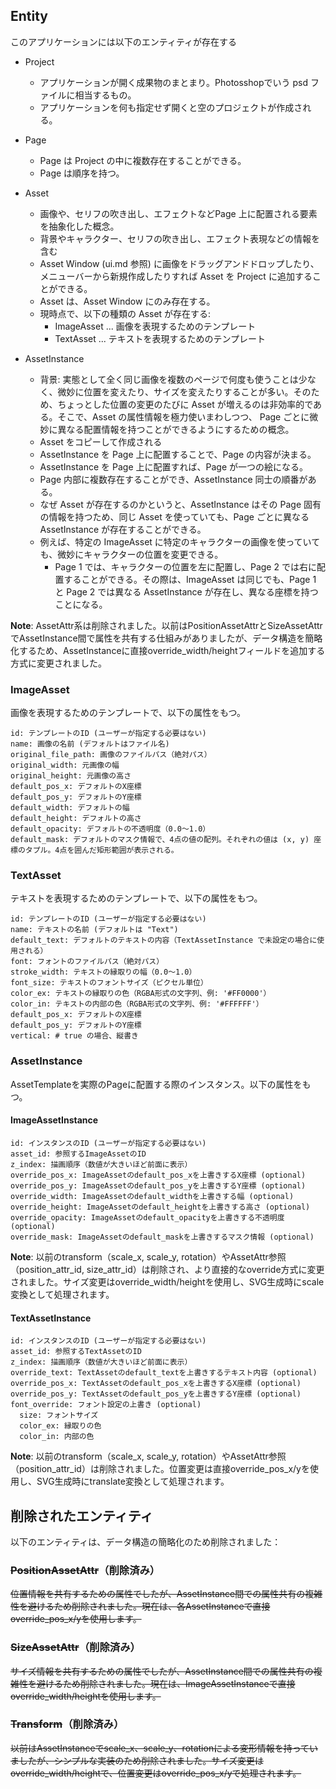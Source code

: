 
## Entity

このアプリケーションには以下のエンティティが存在する

- Project
  - アプリケーションが開く成果物のまとまり。Photosshopでいう psd ファイルに相当するもの。
  - アプリケーションを何も指定せず開くと空のプロジェクトが作成される。

- Page
  - Page は Project の中に複数存在することができる。
  - Page は順序を持つ。

- Asset
  - 画像や、セリフの吹き出し、エフェクトなどPage 上に配置される要素を抽象化した概念。
  - 背景やキャラクター、セリフの吹き出し、エフェクト表現などの情報を含む
  - Asset Window (ui.md 参照) に画像をドラッグアンドドロップしたり、メニューバーから新規作成したりすれば Asset を Project に追加することができる。
  - Asset は、Asset Window にのみ存在する。
  - 現時点で、以下の種類の Asset が存在する:
    - ImageAsset ... 画像を表現するためのテンプレート
    - TextAsset ... テキストを表現するためのテンプレート

- AssetInstance
  - 背景: 実態として全く同じ画像を複数のページで何度も使うことは少なく、微妙に位置を変えたり、サイズを変えたりすることが多い。そのため、ちょっとした位置の変更のたびに Asset が増えるのは非効率的である。そこで、Asset の属性情報を極力使いまわしつつ、 Page ごとに微妙に異なる配置情報を持つことができるようにするための概念。
  - Asset をコピーして作成される
  - AssetInstance を Page 上に配置することで、Page の内容が決まる。
  - AssetInstance を Page 上に配置すれば、Page が一つの絵になる。
  - Page 内部に複数存在することができ、AssetInstance 同士の順番がある。
  - なぜ Asset が存在するのかというと、AssetInstance はその Page 固有の情報を持つため、同じ Asset を使っていても、Page ごとに異なる AssetInstance が存在することができる。
  - 例えば、特定の ImageAsset に特定のキャラクターの画像を使っていても、微妙にキャラクターの位置を変更できる。
    - Page 1 では、キャラクターの位置を左に配置し、Page 2 では右に配置することができる。その際は、ImageAsset は同じでも、Page 1 と Page 2 では異なる AssetInstance が存在し、異なる座標を持つことになる。

**Note**: AssetAttr系は削除されました。以前はPositionAssetAttrとSizeAssetAttrでAssetInstance間で属性を共有する仕組みがありましたが、データ構造を簡略化するため、AssetInstanceに直接override_width/heightフィールドを追加する方式に変更されました。


### ImageAsset

画像を表現するためのテンプレートで、以下の属性をもつ。

```
id: テンプレートのID (ユーザーが指定する必要はない)
name: 画像の名前 (デフォルトはファイル名)
original_file_path: 画像のファイルパス（絶対パス）
original_width: 元画像の幅
original_height: 元画像の高さ
default_pos_x: デフォルトのX座標
default_pos_y: デフォルトのY座標
default_width: デフォルトの幅
default_height: デフォルトの高さ
default_opacity: デフォルトの不透明度（0.0〜1.0）
default_mask: デフォルトのマスク情報で、4点の値の配列。それぞれの値は (x, y) 座標のタプル。4点を囲んだ矩形範囲が表示される。
```

### TextAsset

テキストを表現するためのテンプレートで、以下の属性をもつ。

```
id: テンプレートのID (ユーザーが指定する必要はない)
name: テキストの名前 (デフォルトは "Text")
default_text: デフォルトのテキストの内容（TextAssetInstance で未設定の場合に使用される）
font: フォントのファイルパス（絶対パス）
stroke_width: テキストの縁取りの幅（0.0〜1.0）
font_size: テキストのフォントサイズ（ピクセル単位）
color_ex: テキストの縁取りの色（RGBA形式の文字列、例: '#FF0000'）
color_in: テキストの内部の色（RGBA形式の文字列、例: '#FFFFFF'）
default_pos_x: デフォルトのX座標
default_pos_y: デフォルトのY座標
vertical: # true の場合、縦書き
```

### AssetInstance

AssetTemplateを実際のPageに配置する際のインスタンス。以下の属性をもつ。

#### ImageAssetInstance

```
id: インスタンスのID (ユーザーが指定する必要はない)
asset_id: 参照するImageAssetのID
z_index: 描画順序（数値が大きいほど前面に表示）
override_pos_x: ImageAssetのdefault_pos_xを上書きするX座標 (optional)
override_pos_y: ImageAssetのdefault_pos_yを上書きするY座標 (optional)
override_width: ImageAssetのdefault_widthを上書きする幅 (optional)
override_height: ImageAssetのdefault_heightを上書きする高さ (optional)
override_opacity: ImageAssetのdefault_opacityを上書きする不透明度 (optional)
override_mask: ImageAssetのdefault_maskを上書きするマスク情報 (optional)
```

**Note**: 以前のtransform（scale_x, scale_y, rotation）やAssetAttr参照（position_attr_id, size_attr_id）は削除され、より直接的なoverride方式に変更されました。サイズ変更はoverride_width/heightを使用し、SVG生成時にscale変換として処理されます。

#### TextAssetInstance

```
id: インスタンスのID (ユーザーが指定する必要はない)
asset_id: 参照するTextAssetのID
z_index: 描画順序（数値が大きいほど前面に表示）
override_text: TextAssetのdefault_textを上書きするテキスト内容 (optional)
override_pos_x: TextAssetのdefault_pos_xを上書きするX座標 (optional)
override_pos_y: TextAssetのdefault_pos_yを上書きするY座標 (optional)
font_override: フォント設定の上書き (optional)
  size: フォントサイズ
  color_ex: 縁取りの色
  color_in: 内部の色
```

**Note**: 以前のtransform（scale_x, scale_y, rotation）やAssetAttr参照（position_attr_id）は削除されました。位置変更は直接override_pos_x/yを使用し、SVG生成時にtranslate変換として処理されます。

## 削除されたエンティティ

以下のエンティティは、データ構造の簡略化のため削除されました：

### ~~PositionAssetAttr~~（削除済み）

~~位置情報を共有するための属性でしたが、AssetInstance間での属性共有の複雑性を避けるため削除されました。現在は、各AssetInstanceで直接override_pos_x/yを使用します。~~

### ~~SizeAssetAttr~~（削除済み）

~~サイズ情報を共有するための属性でしたが、AssetInstance間での属性共有の複雑性を避けるため削除されました。現在は、ImageAssetInstanceで直接override_width/heightを使用します。~~

### ~~Transform~~（削除済み）

~~以前はAssetInstanceでscale_x、scale_y、rotationによる変形情報を持っていましたが、シンプルな実装のため削除されました。サイズ変更はoverride_width/heightで、位置変更はoverride_pos_x/yで処理されます。~~
